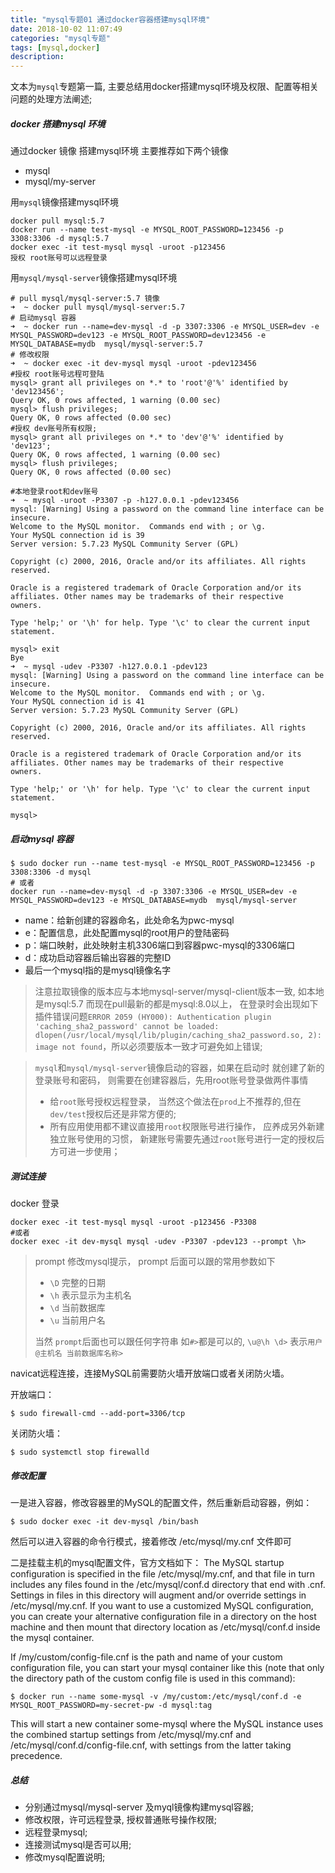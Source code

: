 ```yaml
---
title: "mysql专题01 通过docker容器搭建mysql环境"
date: 2018-10-02 11:07:49
categories: "mysql专题"
tags: [mysql,docker]
description:
---
```

文本为`mysql`专题第一篇, 主要总结用docker搭建mysql环境及权限、配置等相关问题的处理方法阐述;
<!--more-->
##### docker 搭建mysql 环境
通过docker 镜像 搭建mysql环境 主要推荐如下两个镜像
- mysql
- mysql/my-server

用`mysql`镜像搭建mysql环境
```shell
docker pull mysql:5.7
docker run --name test-mysql -e MYSQL_ROOT_PASSWORD=123456 -p 3308:3306 -d mysql:5.7
docker exec -it test-mysql mysql -uroot -p123456
授权 root账号可以远程登录
```

用`mysql/mysql-server`镜像搭建mysql环境
```shell
# pull mysql/mysql-server:5.7 镜像
➜  ~ docker pull mysql/mysql-server:5.7
# 启动mysql 容器
➜  ~ docker run --name=dev-mysql -d -p 3307:3306 -e MYSQL_USER=dev -e MYSQL_PASSWORD=dev123 -e MYSQL_ROOT_PASSWORD=dev123456 -e MYSQL_DATABASE=mydb  mysql/mysql-server:5.7
# 修改权限
➜  ~ docker exec -it dev-mysql mysql -uroot -pdev123456
#授权 root账号远程可登陆
mysql> grant all privileges on *.* to 'root'@'%' identified by 'dev123456';
Query OK, 0 rows affected, 1 warning (0.00 sec)
mysql> flush privileges;
Query OK, 0 rows affected (0.00 sec)
#授权 dev账号所有权限;
mysql> grant all privileges on *.* to 'dev'@'%' identified by 'dev123';
Query OK, 0 rows affected, 1 warning (0.00 sec)
mysql> flush privileges;
Query OK, 0 rows affected (0.00 sec)

#本地登录root和dev账号
➜  ~ mysql -uroot -P3307 -p -h127.0.0.1 -pdev123456
mysql: [Warning] Using a password on the command line interface can be insecure.
Welcome to the MySQL monitor.  Commands end with ; or \g.
Your MySQL connection id is 39
Server version: 5.7.23 MySQL Community Server (GPL)

Copyright (c) 2000, 2016, Oracle and/or its affiliates. All rights reserved.

Oracle is a registered trademark of Oracle Corporation and/or its
affiliates. Other names may be trademarks of their respective
owners.

Type 'help;' or '\h' for help. Type '\c' to clear the current input statement.

mysql> exit
Bye
➜  ~ mysql -udev -P3307 -h127.0.0.1 -pdev123
mysql: [Warning] Using a password on the command line interface can be insecure.
Welcome to the MySQL monitor.  Commands end with ; or \g.
Your MySQL connection id is 41
Server version: 5.7.23 MySQL Community Server (GPL)

Copyright (c) 2000, 2016, Oracle and/or its affiliates. All rights reserved.

Oracle is a registered trademark of Oracle Corporation and/or its
affiliates. Other names may be trademarks of their respective
owners.

Type 'help;' or '\h' for help. Type '\c' to clear the current input statement.

mysql>
```

##### 启动mysql 容器
```shell
$ sudo docker run --name test-mysql -e MYSQL_ROOT_PASSWORD=123456 -p 3308:3306 -d mysql
# 或者
docker run --name=dev-mysql -d -p 3307:3306 -e MYSQL_USER=dev -e MYSQL_PASSWORD=dev123 -e MYSQL_DATABASE=mydb  mysql/mysql-server
```

- name：给新创建的容器命名，此处命名为pwc-mysql
- e：配置信息，此处配置mysql的root用户的登陆密码
- p：端口映射，此处映射主机3306端口到容器pwc-mysql的3306端口
- d：成功启动容器后输出容器的完整ID
- 最后一个mysql指的是mysql镜像名字

> 注意拉取镜像的版本应与本地mysql-server/mysql-client版本一致, 如本地是mysql:5.7  而现在pull最新的都是mysql:8.0以上， 在登录时会出现如下插件错误问题`ERROR 2059 (HY000): Authentication plugin 'caching_sha2_password' cannot be loaded: dlopen(/usr/local/mysql/lib/plugin/caching_sha2_password.so, 2): image not found`，所以必须要版本一致才可避免如上错误;

> `mysql`和`mysql/mysql-server`镜像启动的容器，如果在启动时 就创建了新的登录账号和密码， 则需要在创建容器后，先用root账号登录做两件事情
>  - 给`root`账号授权远程登录， 当然这个做法在`prod`上不推荐的,但在`dev/test`授权后还是非常方便的;
>  - 所有应用使用都不建议直接用`root`权限账号进行操作， 应养成另外新建独立账号使用的习惯， 新建账号需要先通过`root`账号进行一定的授权后方可进一步使用；



##### 测试连接

docker 登录
```shell
docker exec -it test-mysql mysql -uroot -p123456 -P3308
#或者
docker exec -it dev-mysql mysql -udev -P3307 -pdev123 --prompt \h>
```

> prompt 修改mysql提示，  prompt 后面可以跟的常用参数如下
> - `\D` 完整的日期
> - `\h` 表示显示为主机名
> - `\d` 当前数据库
> - `\u` 当前用户名
>
> 当然 `prompt`后面也可以跟任何字符串 如`#>`都是可以的, `\u@\h \d>` 表示`用户@主机名 当前数据库名称>`

navicat远程连接，连接MySQL前需要防火墙开放端口或者关闭防火墙。

开放端口：
```shell
$ sudo firewall-cmd --add-port=3306/tcp
```
关闭防火墙：
```shell
$ sudo systemctl stop firewalld
```

##### 修改配置

一是进入容器，修改容器里的MySQL的配置文件，然后重新启动容器，例如：
```shell
$ sudo docker exec -it dev-mysql /bin/bash
```
然后可以进入容器的命令行模式，接着修改 /etc/mysql/my.cnf 文件即可

二是挂载主机的mysql配置文件，官方文档如下：
The MySQL startup configuration is specified in the file /etc/mysql/my.cnf, and that file in turn includes any files found in the /etc/mysql/conf.d directory that end with .cnf. Settings in files in this directory will augment and/or override settings in /etc/mysql/my.cnf. If you want to use a customized MySQL configuration, you can create your alternative configuration file in a directory on the host machine and then mount that directory location as /etc/mysql/conf.d inside the mysql container.

If /my/custom/config-file.cnf is the path and name of your custom configuration file, you can start your mysql container like this (note that only the directory path of the custom config file is used in this command):

```shell
$ docker run --name some-mysql -v /my/custom:/etc/mysql/conf.d -e MYSQL_ROOT_PASSWORD=my-secret-pw -d mysql:tag
```
This will start a new container some-mysql where the MySQL instance uses the combined startup settings from /etc/mysql/my.cnf and /etc/mysql/conf.d/config-file.cnf, with settings from the latter taking precedence.

##### 总结
- 分别通过mysql/mysql-server 及myql镜像构建mysql容器;
- 修改权限，许可远程登录, 授权普通账号操作权限;
- 远程登录mysql;
- 连接测试mysql是否可以用;
- 修改mysql配置说明;


